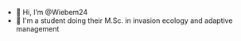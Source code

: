 - 👋 Hi, I’m @Wiebem24
- 👀 I'm a student doing their M.Sc. in invasion ecology and adaptive management

<!---
Wiebem24/Wiebem24 is a ✨ special ✨ repository because its `README.md` (this file) appears on your GitHub profile.
You can click the Preview link to take a look at your changes.
--->
